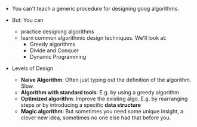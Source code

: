 - You can't teach a generic procedure for designing goog algorithms.
- But: You can
  - practice designing algorithms
  - learn common algorithmic design techniques. We'll look at:
    - Greedy algorithms
    - Divide and Conquer
    - Dynamic Programming


- Levels of Design
  - **Naive Algorithm**: Often just typing out the definition of the
    algorithm. Slow.
  - **Algorithm with standard tools**: E.g. by using a greedy algorithm
  - **Optimized algorithm**: Improve the existing algo. E.g. by rearranging
    steps or by introducing a specific **data structure**
  - **Magic algorithm**: But sometimes you need some unique insight, a clever
    new idea, sometimes no one else had that before you.
